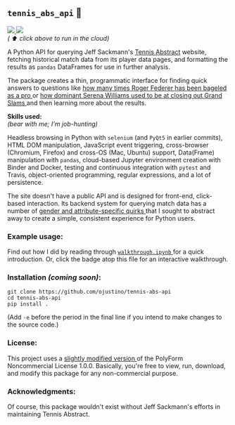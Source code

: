 ## `tennis_abs_api` 🎾
<p>
  <a href="https://mybinder.org/v2/gh/ojustino/tennis-abs-api/30903c?filepath=walkthrough.ipynb" target="_blank">
    <img src="https://mybinder.org/badge_logo.svg"/>
  </a>
  <!--
  <a href="https://travis-ci.com/github//ojustino/tennis-abs-api/" target="_blank">
    <img src="https://travis-ci.org/ojustino/tennis-abs-api.svg?branch=master"/>
  </a>
-->
  <a href="" target="_blank">
    <img src="https://github.com/ojustino/tennis-abs-api/.github/actions/workflows/run_tests.yml/badge.svg" />
  </a>
  <br />
  <i> ( ⬆️ click above to run in the cloud) </i>
</p>

A Python API for querying Jeff Sackmann's
<a href="http://www.tennisabstract.com/" target="_blank">Tennis Abstract</a>
website, fetching historical match data from its player data pages, and
formatting the results as `pandas` DataFrames for use in further analysis.

The package creates a thin, programmatic interface for finding quick answers to
questions like
<a href="http://www.tennisabstract.com/cgi-bin/player-classic.cgi?p=RogerFederer&f=ACareerqqC2Q9" target="_blank">
    how many times Roger Federer has been bageled as a pro
</a> or
<a href="http://www.tennisabstract.com/cgi-bin/wplayer-classic.cgi?p=SerenaWilliams&f=Acx1995103020150810qqC0E0i1" target="_blank">
    how dominant Serena Williams used to be at closing out Grand Slams
</a> and then learning more about the results.

**Skills used:**
<br>
_(bear with me; I'm job-hunting)_

Headless browsing in Python with `selenium` (and `PyQt5` in earlier commits),
HTML DOM manipulation, JavaScript event triggering, cross-browser (Chromium,
Firefox) and cross-OS (Mac, Ubuntu) support, Data(Frame) manipulation with
`pandas`, cloud-based Jupyter environment creation with Binder and Docker,
testing and continuous integration with `pytest` and Travis, object-oriented
programming, regular expressions, and a lot of persistence.

The site doesn't have a public API and is designed for front-end, click-based
interaction. Its backend system for querying match data has a number of
<a href="https://github.com/ojustino/tennis-abs-api/blob/master/attributes.md" target="_blank">
    gender and attribute-specific quirks
</a> that I sought to abstract away to create a simple, consistent experience
for Python users.

### Example usage:

Find out how I did by reading through
<a href="https://github.com/ojustino/tennis-abs-api/blob/master/walkthrough.ipynb" target="_blank">
    `walkthrough.ipynb`
</a> for a quick introduction. Or, click the badge atop this file for an
interactive walkthrough.

### Installation ***(coming soon)***:

```
git clone https://github.com/ojustino/tennis-abs-api
cd tennis-abs-api
pip install .
```
(Add `-e` before the period in the final line if you intend to make changes to the source code.)

### License:

This project uses a
<a href="https://github.com/ojustino/tennis-abs-api/blob/master/LICENSE.md" target="_blank">
    slightly modified version
<a/> of the PolyForm Noncommercial License 1.0.0. Basically, you're free to
view, run, download, and modify this package for any non-commercial purpose.

### Acknowledgments:

Of course, this package wouldn't exist without Jeff Sackmann's efforts in
maintaining Tennis Abstract.
